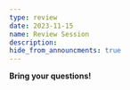 ```yaml
---
type: review
date: 2023-11-15
name: Review Session
description: 
hide_from_announcments: true
---
```

**Bring your questions!**

